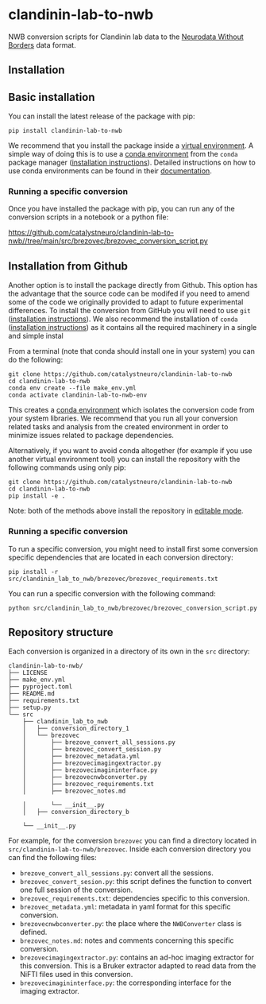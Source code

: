 # clandinin-lab-to-nwb
NWB conversion scripts for Clandinin lab data to the [Neurodata Without Borders](https://nwb-overview.readthedocs.io/) data format.


## Installation
## Basic installation

You can install the latest release of the package with pip:

```
pip install clandinin-lab-to-nwb
```

We recommend that you install the package inside a [virtual environment](https://docs.python.org/3/tutorial/venv.html). A simple way of doing this is to use a [conda environment](https://docs.conda.io/projects/conda/en/latest/user-guide/concepts/environments.html) from the `conda` package manager ([installation instructions](https://docs.conda.io/en/latest/miniconda.html)). Detailed instructions on how to use conda environments can be found in their [documentation](https://docs.conda.io/projects/conda/en/latest/user-guide/tasks/manage-environments.html).

### Running a specific conversion
Once you have installed the package with pip, you can run any of the conversion scripts in a notebook or a python file:

https://github.com/catalystneuro/clandinin-lab-to-nwb//tree/main/src/brezovec/brezovec_conversion_script.py




## Installation from Github
Another option is to install the package directly from Github. This option has the advantage that the source code can be modifed if you need to amend some of the code we originally provided to adapt to future experimental differences. To install the conversion from GitHub you will need to use `git` ([installation instructions](https://github.com/git-guides/install-git)). We also recommend the installation of `conda` ([installation instructions](https://docs.conda.io/en/latest/miniconda.html)) as it contains all the required machinery in a single and simple instal

From a terminal (note that conda should install one in your system) you can do the following:

```
git clone https://github.com/catalystneuro/clandinin-lab-to-nwb
cd clandinin-lab-to-nwb
conda env create --file make_env.yml
conda activate clandinin-lab-to-nwb-env
```

This creates a [conda environment](https://docs.conda.io/projects/conda/en/latest/user-guide/concepts/environments.html) which isolates the conversion code from your system libraries.  We recommend that you run all your conversion related tasks and analysis from the created environment in order to minimize issues related to package dependencies.

Alternatively, if you want to avoid conda altogether (for example if you use another virtual environment tool) you can install the repository with the following commands using only pip:

```
git clone https://github.com/catalystneuro/clandinin-lab-to-nwb
cd clandinin-lab-to-nwb
pip install -e .
```

Note:
both of the methods above install the repository in [editable mode](https://pip.pypa.io/en/stable/cli/pip_install/#editable-installs).

### Running a specific conversion
To run a specific conversion, you might need to install first some conversion specific dependencies that are located in each conversion directory:
```
pip install -r src/clandinin_lab_to_nwb/brezovec/brezovec_requirements.txt
```

You can run a specific conversion with the following command:
```
python src/clandinin_lab_to_nwb/brezovec/brezovec_conversion_script.py
```

## Repository structure
Each conversion is organized in a directory of its own in the `src` directory:

    clandinin-lab-to-nwb/
    ├── LICENSE
    ├── make_env.yml
    ├── pyproject.toml
    ├── README.md
    ├── requirements.txt
    ├── setup.py
    └── src
        ├── clandinin_lab_to_nwb
        │   ├── conversion_directory_1
        │   └── brezovec
        │       ├── brezove_convert_all_sessions.py
        │       ├── brezovec_convert_session.py
        │       ├── brezovec_metadata.yml
        │       ├── brezovecimagingextractor.py
        │       ├── brezovecimagininterface.py
        │       ├── brezovecnwbconverter.py
        │       ├── brezovec_requirements.txt
        │       ├── brezovec_notes.md

        │       └── __init__.py
        │   ├── conversion_directory_b

        └── __init__.py

 For example, for the conversion `brezovec` you can find a directory located in `src/clandinin-lab-to-nwb/brezovec`. Inside each conversion directory you can find the following files:

* `brezove_convert_all_sessions.py`: convert all the sessions.
* `brezovec_convert_sesion.py`: this script defines the function to convert one full session of the conversion.
* `brezovec_requirements.txt`: dependencies specific to this conversion.
* `brezovec_metadata.yml`: metadata in yaml format for this specific conversion.
* `brezovecnwbconverter.py`: the place where the `NWBConverter` class is defined.
* `brezovec_notes.md`: notes and comments concerning this specific conversion.
* `brezovecimagingextractor.py`: contains an ad-hoc imaging extractor for this conversion. This is a Bruker extractor adapted to read data from the NiFTI files used in this conversion.
* `brezovecimagininterface.py`: the corresponding interface for the imaging extractor.
